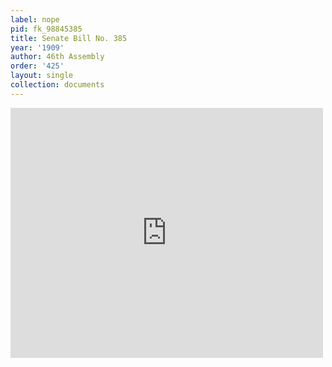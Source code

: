 ```yaml
---
label: nope
pid: fk_98845385
title: Senate Bill No. 385
year: '1909'
author: 46th Assembly
order: '425'
layout: single
collection: documents
---
```

<iframe src="https://northwestern.app.box.com/embed/s/rbukik2ubzpu6j038j8yt8hn074a1u2s?sortColumn=date&view=list" width="500" height="400" frameborder="0" allowfullscreen webkitallowfullscreen msallowfullscreen></iframe>
